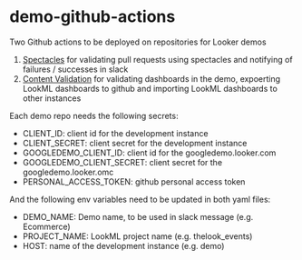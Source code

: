 # demo-github-actions
Two Github actions to be deployed on repositories for Looker demos

1. [Spectacles](/workflows/spectacles.yml) for validating pull requests using spectacles and notifying of failures / successes in slack
2. [Content Validation](/worflows/content_validate.yml) for validating dashboards in the demo, expoerting LookML dashboards to github and importing LookML dashboards to other instances

Each demo repo needs the following secrets:
- CLIENT_ID: client id for the development instance
- CLIENT_SECRET: client secret for the development instance
- GOOGLEDEMO_CLIENT_ID: client id for the googledemo.looker.com
- GOOGLEDEMO_CLIENT_SECRET: client secret for the googledemo.looker.omc
- PERSONAL_ACCESS_TOKEN: github personal access token

And the following env variables need to be updated in both yaml files:
- DEMO_NAME: Demo name, to be used in slack message (e.g. Ecommerce)
- PROJECT_NAME: LookML project name (e.g. thelook_events)
- HOST: name of the development instance (e.g. demo)
